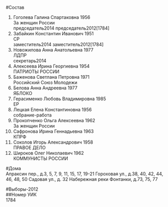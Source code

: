 #Состав  
1. Гоголева Галина Спартаковна 1956  
    За женщин России  
    председатель2014 председатель2012[1784]  
2. Забайкин Константин Иванович 1951  
    СР  
    заместитель2014 заместитель2012[1784]  
3. Новожилова Анна Анатольевна 1977  
    ЛДПР  
    секретарь2014  
4. Алексеева Ирина Георгиевна 1954  
    ПАТРИОТЫ РОССИИ  
5. Баженова Светлана Петровна 1971  
    Российский Союз Молодежи  
6. Белова Анна Андреевна 1977  
    ЯБЛОКО  
7. Герасименко Любовь Владимировна 1985  
    ЕР  
8. Лецкая Елена Константиновна 1956  
    собрание-работа  
9. Прокопченко Ольга Алексеевна 1962  
    За женщин России  
10. Сафронова Ирина Геннадьевна 1963  
    КПРФ  
11. Соколов Игорь Александрович 1958  
    ПРАВОЕ ДЕЛО  
12. Широков Олег Николаевич 1962  
    КОММУНИСТЫ РОССИИ  

#Дома  
Апраксин пер., д.3, 5, 7, 9, 11, 15, 17, 19-21 Гороховая ул., д.38, 40, 42, 44, 46, 48, 50 Садовая ул., д. 32 Набережная реки Фонтанки, д.73, 75, 77  
  
#Выборы-2012  
##Номер УИК  
1784  

